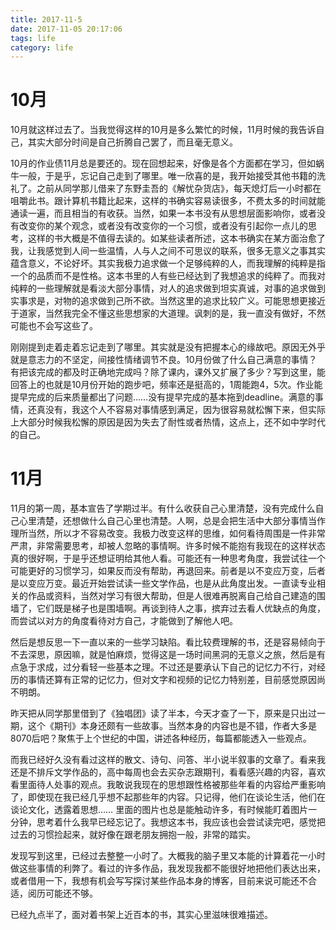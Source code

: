 ```yaml
---
title: 2017-11-5
date: 2017-11-05 20:17:06
tags: life
category: life
---
```


# 10月

10月就这样过去了。当我觉得这样的10月是多么繁忙的时候，11月时候的我告诉自己，其实大部分时间是自己折腾自己罢了，而且毫无意义。

<!-- more -->

10月的作业债11月总是要还的。现在回想起来，好像是各个方面都在学习，但如蜗牛一般，于是乎，忘记自己走到了哪里。唯一欣喜的是，我开始接受其他书籍的洗礼了。之前从同学那儿借来了东野圭吾的《解忧杂货店》，每天熄灯后一小时都在咀嚼此书。跟计算机书籍比起来，这样的书确实容易读很多，不费太多的时间就能通读一遍，而且相当的有收获。当然，如果一本书没有从思想层面影响你，或者没有改变你的某个观念，或者没有改变你的一个习惯，或者没有引起你一点儿的思考，这样的书大概是不值得去读的。如某些读者所述，这本书确实在某方面治愈了我，让我感觉到人间一些温情，人与人之间不可思议的联系，很多无意义之事其实蕴含意义，不论好坏。其实我极力追求做一个足够纯粹的人，而我理解的纯粹是指一个的品质而不是性格。这本书里的人有些已经达到了我想追求的纯粹了。而我对纯粹的一些理解就是看淡大部分事情，对人的追求做到坦实真诚，对事的追求做到实事求是，对物的追求做到己所不欲。当然这里的追求比较广义。可能思想更接近于道家，当然我完全不懂这些思想家的大道理。讽刺的是，我一直没有做好，不然可能也不会写这些了。

刚刚提到走着走着忘记走到了哪里。其实就是没有把握本心的缘故吧。原因无外乎就是意志力的不坚定，间接性情绪调节不良。10月份做了什么自己满意的事情？有把该完成的都及时正确地完成吗？除了课内，课外又扩展了多少？写到这里，能回答上的也就是10月份开始的跑步吧，频率还是挺高的，1周能跑4，5次。作业能提早完成的后来质量都出了问题……没有提早完成的基本拖到deadline。满意的事情，还真没有，我这个人不容易对事情感到满足，因为很容易就松懈下来，但实际上大部分时候我松懈的原因是因为失去了耐性或者热情，这点上，还不如中学时代的自己。

# 11月

11月的第一周，基本宣告了学期过半。有什么收获自己心里清楚，没有完成什么自己心里清楚，还想做什么自己心里也清楚。人啊，总是会把生活中大部分事情当作理所当然，所以才不容易改变。我极力改变这样的思维，如何看待周围是一件非常严肃，非常需要思考，却被人忽略的事情啊。许多时候不能抱有我现在的这样状态真的很好啊，于是乎还想证明给其他人看。可能还有一种思考角度，我尝试往一个可能更好的习惯学习，如果反而没有帮助，再退回来。前者是以不变应万变，后者是以变应万变。最近开始尝试读一些文学作品，也是从此角度出发。一直读专业相关的作品或资料，当然对学习有很大帮助，但是人很难再脱离自己给自己建造的围墙了，它们既是梯子也是围墙啊。再谈到待人之事，摈弃过去看人优缺点的角度，而尝试以对方的角度看待对方自己，才能做到了解他人吧。

然后是想反思一下一直以来的一些学习缺陷。看比较费理解的书，还是容易倾向于不去深思，原因嘛，就是怕麻烦，觉得这是一场时间黑洞的无意义之旅，然后是有点急于求成，过分看轻一些基本之理。不过还是要承认下自己的记忆力不行，对经历的事情还算有正常的记忆力，但对文字和视频的记忆力特别差，目前感觉原因尚不明朗。

昨天把从同学那里借到了《独唱团》读了半本，今天才查了一下，原来是只出过一期，这个《期刊》本身还颇有一些故事。当然本身的内容也是不错，作者大多是8070后吧？聚焦于上个世纪的中国，讲述各种经历，每篇都能透入一些观点。

而我已经好久没有看过这样的散文、诗句、问答、半小说半叙事的文章了。看来我还是不排斥文学作品的，高中每周也会去买杂志跟期刊，看看感兴趣的内容，喜欢看里面待人处事的观点。我敢说我现在的思想跟性格被那些年看的内容给严重影响了，即使现在我已经几乎想不起那些年的内容。只记得，他们在谈论生活，他们在谈论文化，透露着思想…… 里面的图片也总是能触动许多，有时候能盯着图片一分钟，思考着什么我早已经忘记了。我想这本书，我应该也会尝试读完吧，感觉把过去的习惯捡起来，就好像在跟老朋友拥抱一般，非常的踏实。

发现写到这里，已经过去整整一小时了。大概我的脑子里又本能的计算着花一小时做这些事情的利弊了。看过的许多作品，我发现我都不能很好地把他们表达出来，或者借用一下，我想有机会写写探讨某些作品本身的博客，目前来说可能还不合适，阅历可能还不够。

已经九点半了，面对着书架上近百本的书，其实心里滋味很难描述。